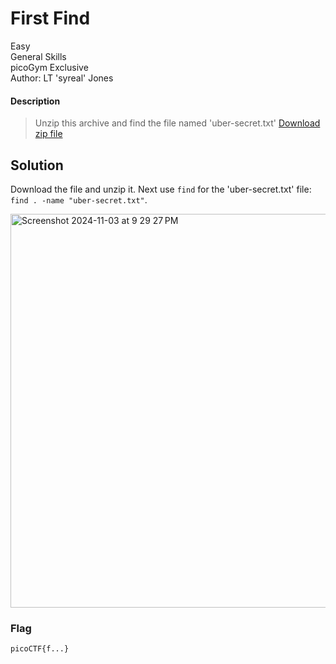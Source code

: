 # First Find
Easy\
General Skills\
picoGym Exclusive\
Author: LT 'syreal' Jones
#### Description
> Unzip this archive and find the file named 'uber-secret.txt' [Download zip file](https://artifacts.picoctf.net/c/501/files.zip)
## Solution
Download the file and unzip it.  Next use `find` for the 'uber-secret.txt' file: `find . -name "uber-secret.txt"`.

<img width="630" alt="Screenshot 2024-11-03 at 9 29 27 PM" src="https://github.com/user-attachments/assets/11e78d6e-f294-4d35-a1c9-02346c613aee">

### Flag
`picoCTF{f...}`
